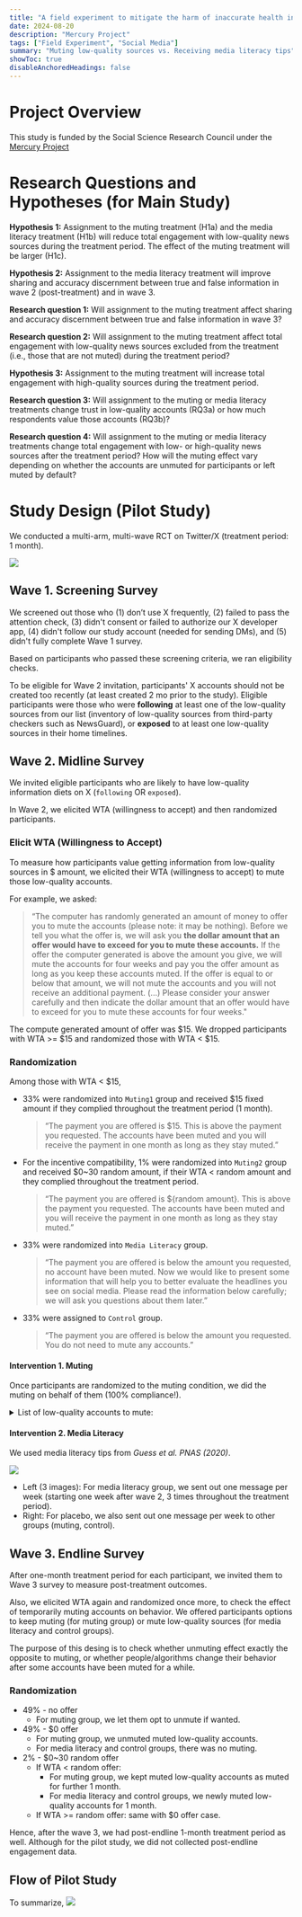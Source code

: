 ```yaml
---
title: "A field experiment to mitigate the harm of inaccurate health information online"
date: 2024-08-20
description: "Mercury Project"
tags: ["Field Experiment", "Social Media"]
summary: "Muting low-quality sources vs. Receiving media literacy tips" 
showToc: true
disableAnchoredHeadings: false
---
```



# Project Overview
This study is funded by the Social Science Research Council 
under the [Mercury Project](https://www.ssrc.org/grantees/a-field-experiment-to-mitigate-the-harm-of-online-misinformation/)


# Research Questions and Hypotheses (for Main Study)
**Hypothesis 1:** Assignment to the muting treatment (H1a) and the media literacy treatment (H1b) will reduce total engagement with low-quality news sources during the treatment period. The effect of the muting treatment will be larger (H1c). 

**Hypothesis 2:** Assignment to the media literacy treatment will improve sharing and accuracy discernment between true and false information in wave 2 (post-treatment) and in wave 3.

**Research question 1:** Will assignment to the muting treatment affect sharing and accuracy discernment between true and false information in wave 3? 

**Research question 2:** Will assignment to the muting treatment affect total engagement with low-quality news sources excluded from the treatment (i.e., those that are not muted) during the treatment period?

**Hypothesis 3:** Assignment to the muting treatment will increase total engagement with high-quality sources during the treatment period.

**Research question 3:** Will assignment to the muting or media literacy treatments change trust in low-quality accounts (RQ3a) or how much respondents value those accounts (RQ3b)?

**Research question 4:** Will assignment to the muting or media literacy treatments change total engagement with low- or high-quality news sources after the treatment period? How will the muting effect vary depending on whether the accounts are unmuted for participants or left muted by default?

# Study Design (Pilot Study)
We conducted a multi-arm, multi-wave RCT on Twitter/X (treatment period: 1 month). 

![](/pilot_study_flow.png)


## Wave 1. Screening Survey
We screened out those who 
(1) don’t use X frequently, 
(2) failed to pass the attention check, 
(3) didn't consent or failed to authorize our X developer app,
(4) didn't follow our study account (needed for sending DMs), and
(5) didn't fully complete Wave 1 survey. 

Based on participants who passed these screening criteria, we ran eligibility checks. 

To be eligible for Wave 2 invitation, participants' X accounts should not be created too recently 
(at least created 2 mo prior to the study). Eligible participants were those who were **following** 
at least one of the low-quality sources from our list (inventory of low-quality sources from third-party checkers such as NewsGuard), 
or **exposed** to at least one low-quality sources in their home timelines. 

## Wave 2. Midline Survey
We invited eligible participants who are likely to have low-quality information diets on X (`following` OR `exposed`). 

In Wave 2, we elicited WTA (willingness to accept) and then randomized participants. 

### Elicit WTA (Willingness to Accept)
To measure how participants value getting information from low-quality sources in $ amount, 
we elicited their WTA (willingness to accept) to mute those low-quality accounts. 

For example, we asked: 
> “The computer has randomly generated an amount of money to offer you to mute the accounts 
(please note: it may be nothing). Before we tell you what the offer is, we will ask you **the dollar amount that 
an offer would have to exceed for you to mute these accounts.** 
> If the offer the computer generated is above the amount you give, 
> we will mute the accounts for four weeks and pay you the offer amount as long as you keep these accounts muted. 
If the offer is equal to or below that amount, we will not mute the accounts and you will not receive an additional payment.
(...) Please consider your answer carefully and then indicate the dollar amount that an offer would have to exceed for you to mute these accounts for four weeks."

The compute generated amount of offer was $15. We dropped participants with WTA >= $15 and randomized those with WTA < $15.  


### Randomization
Among those with WTA < $15, 
- 33% were randomized into `Muting1` group and received $15 fixed amount if they complied throughout the treatment period (1 month). 
  > “The payment you are offered is $15. This is above the payment you requested. The accounts have been muted and you will receive the payment in one month as long as they stay muted.”

- For the incentive compatibility, 1% were randomized into `Muting2` group and received $0~30 random amount, if their WTA < random amount and they complied throughout the treatment period.  
  > “The payment you are offered is ${random amount}. This is above the payment you requested. The accounts have been muted and you will receive the payment in one month as long as they stay muted.”

- 33% were randomized into `Media Literacy` group. 
  > “The payment you are offered is below the amount you requested, no account have been muted. Now we would like to present some information that will help you to better evaluate the headlines you see on social media. Please read the information below carefully; we will ask you questions about them later.”
  
- 33% were assigned to `Control` group.  
  > “The payment you are offered is below the amount you requested. You do not need to mute any accounts.”

#### **Intervention 1. Muting**
Once participants are randomized to the muting condition, we did the muting on behalf of them (100% compliance!).
<details>
<summary>List of low-quality accounts to mute:</summary>

<ul>
<li>We combined the list of untrustworthy news sources from <strong>NewsGuard</strong> and <strong>Top FIBers</strong> superspreaders list.
  <ul>
    <li><strong>NewsGuard</strong> list filtering criteria: Rating &lt; 60, US-based, English, active X accounts</li>
    <li><strong>Top FIBers</strong> criteria: FIB index &gt; 10</li>
  </ul>
</li>

<li>Combined list: 1,441 accounts after manual reviewing/filtering, which were sorted in descending order by follower count.</li>

<li>We then kept accounts comprising ~95% of total follower sum (due to power law distribution).</li>

<li>Then, we randomly selected 70% (7 out of 10) from each stratum of 10.</li>
</ul>

<p>Thus, for the pilot study, <strong>219 accounts were muted per participant</strong>.</p>

</details>

#### **Intervention 2. Media Literacy** 
We used media literacy tips from _Guess et al. PNAS (2020)_. 

![](/media_literacy.jpg)

- Left (3 images): For media literacy group, we sent out one message per week (starting one week after wave 2, 3 times throughout the treatment period).
- Right: For placebo, we also sent out one message per week to other groups (muting, control). 

## Wave 3. Endline Survey

After one-month treatment period for each participant, we invited them to Wave 3 survey to measure post-treatment outcomes. 

Also, we elicited WTA again and randomized once more, to check the effect of temporarily muting accounts on behavior. 
We offered participants options to keep muting (for muting group) or mute low-quality sources (for media literacy and control groups). 

The purpose of this desing is to check whether unmuting effect exactly the opposite to muting, or 
whether people/algorithms change their behavior after some accounts have been muted for a while. 

### Randomization
- 49% - no offer
  - For muting group, we let them opt to unmute if wanted. 
- 49% - $0 offer 
  - For muting group, we unmuted muted low-quality accounts. 
  - For media literacy and control groups, there was no muting. 
- 2% - $0~30 random offer
  - If WTA < random offer: 
    - For muting group, we kept muted low-quality accounts as muted for further 1 month.
    - For media literacy and control groups, we newly muted low-quality accounts for 1 month. 
  - If WTA >= random offer: same with $0 offer case. 

Hence, after the wave 3, we had post-endline 1-month treatment period as well. 
Although for the pilot study, we did not collected post-endline engagement data. 

## Flow of Pilot Study
To summarize, 
![](/full_survey_flow.png)
